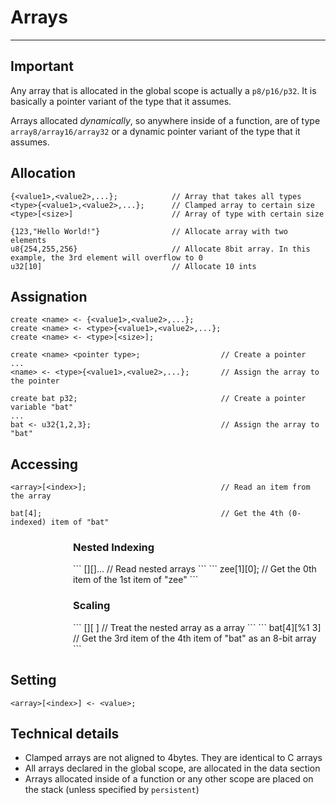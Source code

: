 # Arrays

---
## Important
Any array that is allocated in the global scope is actually a `p8/p16/p32`. It is basically a pointer variant of the type that it assumes.

Arrays allocated *dynamically*, so anywhere inside of a function, are of type `array8/array16/array32` or a dynamic pointer variant of the type that it assumes. 

## Allocation
```
{<value1>,<value2>,...};            // Array that takes all types
<type>{<value1>,<value2>,...};      // Clamped array to certain size
<type>[<size>]                      // Array of type with certain size
```
```
{123,"Hello World!"}                // Allocate array with two elements
u8{254,255,256}                     // Allocate 8bit array. In this example, the 3rd element will overflow to 0
u32[10]                             // Allocate 10 ints
```
## Assignation
```
create <name> <- {<value1>,<value2>,...};
create <name> <- <type>{<value1>,<value2>,...};
create <name> <- <type>[<size>];
```
```
create <name> <pointer type>;                  // Create a pointer 
...
<name> <- <type>{<value1>,<value2>,...};       // Assign the array to the pointer
```
```
create bat p32;                                // Create a pointer variable "bat"  
...
bat <- u32{1,2,3};                             // Assign the array to "bat"
```
## Accessing
```
<array>[<index>];                              // Read an item from the array
```
```
bat[4];                                        // Get the 4th (0-indexed) item of "bat"
```
<section style="padding-left: 100px">

<h3> Nested Indexing </h3>
```
<array>[<index>][<index>]...      // Read nested arrays
```
```
zee[1][0];                        // Get the 0th item of the 1st item of "zee"
```

<h3> Scaling </h3>
```
<array>[<index>][<type> <index>]  // Treat the nested array as a <type> array
```
```
bat[4][%1 3]                      // Get the 3rd item of the 4th item of "bat" as an 8-bit array
```
</section>

## Setting
```
<array>[<index>] <- <value>;
```

## Technical details
* Clamped arrays are not aligned to 4bytes. They are identical to C arrays
* All arrays declared in the global scope, are allocated in the data section
* Arrays allocated inside of a function or any other scope are placed on the stack (unless specified by `persistent`)